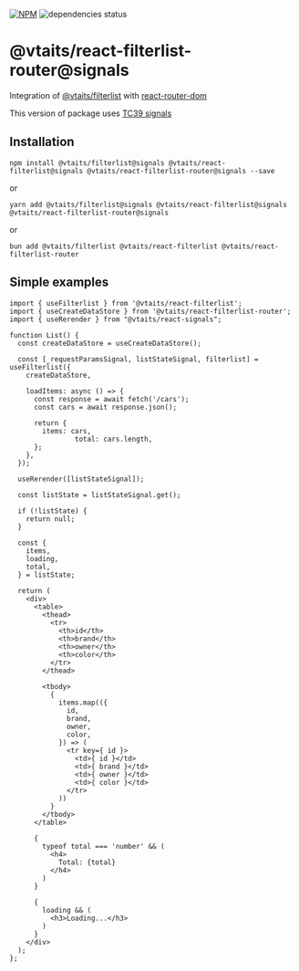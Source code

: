 [![NPM](https://img.shields.io/npm/v/@vtaits/react-filterlist-router.svg)](https://www.npmjs.com/package/@vtaits/react-filterlist-router)
![dependencies status](https://img.shields.io/librariesio/release/npm/@vtaits/react-filterlist-router)

# @vtaits/react-filterlist-router@signals

Integration of [@vtaits/filterlist](https://www.npmjs.com/package/@vtaits/filterlist) with [react-router-dom](https://reactrouter.com/en/main)

This version of package uses [TC39 signals](https://github.com/tc39/proposal-signals)

## Installation

```
npm install @vtaits/filterlist@signals @vtaits/react-filterlist@signals @vtaits/react-filterlist-router@signals --save
```

or

```
yarn add @vtaits/filterlist@signals @vtaits/react-filterlist@signals @vtaits/react-filterlist-router@signals
```

or

```
bun add @vtaits/filterlist @vtaits/react-filterlist @vtaits/react-filterlist-router
```

## Simple examples

```tsx
import { useFilterlist } from '@vtaits/react-filterlist';
import { useCreateDataStore } from '@vtaits/react-filterlist-router';
import { useRerender } from "@vtaits/react-signals";

function List() {
  const createDataStore = useCreateDataStore();

  const [_requestParamsSignal, listStateSignal, filterlist] = useFilterlist({
    createDataStore,

    loadItems: async () => {
      const response = await fetch('/cars');
      const cars = await response.json();

      return {
        items: cars,
				total: cars.length,
      };
    },
  });

  useRerender([listStateSignal]);

  const listState = listStateSignal.get();

  if (!listState) {
    return null;
  }

  const {
    items,
    loading,
    total,
  } = listState;

  return (
    <div>
      <table>
        <thead>
          <tr>
            <th>id</th>
            <th>brand</th>
            <th>owner</th>
            <th>color</th>
          </tr>
        </thead>

        <tbody>
          {
            items.map(({
              id,
              brand,
              owner,
              color,
            }) => (
              <tr key={ id }>
                <td>{ id }</td>
                <td>{ brand }</td>
                <td>{ owner }</td>
                <td>{ color }</td>
              </tr>
            ))
          }
        </tbody>
      </table>

      {
        typeof total === 'number' && (
          <h4>
            Total: {total}
          </h4>
        )
      }

      {
        loading && (
          <h3>Loading...</h3>
        )
      }
    </div>
  );
};
```
